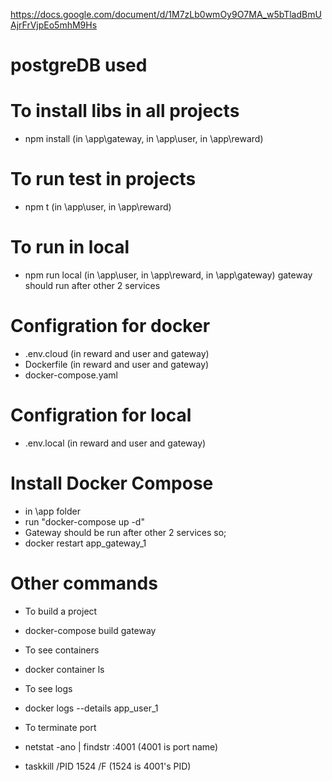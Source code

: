 https://docs.google.com/document/d/1M7zLb0wmOy9O7MA_w5bTladBmUAjrFrVjpEo5mhM9Hs

# postgreDB used

# To install libs in all projects
- npm install (in \app\gateway, in \app\user, in \app\reward)

# To run test in projects
- npm t (in \app\user, in \app\reward)

# To run in local
- npm run local (in \app\user, in \app\reward, in \app\gateway) gateway should run after other 2 services

# Configration for docker
- .env.cloud (in reward and user and gateway)
- Dockerfile (in reward and user and gateway)
- docker-compose.yaml

# Configration for local
- .env.local (in reward and user and gateway)

# Install Docker Compose
- in \app folder
- run "docker-compose up -d"
- Gateway should be run after other 2 services so;
- docker restart app_gateway_1


# Other commands 
- To build a project
- docker-compose build gateway
- To see containers
- docker container ls
- To see logs 
- docker logs --details app_user_1

- To terminate port
- netstat -ano | findstr :4001 (4001 is port name)
- taskkill /PID 1524 /F (1524 is 4001's PID)

